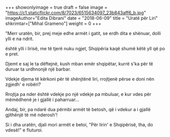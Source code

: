 +++
showonlyimage = true
draft = false
image = "https://c1.staticflickr.com/8/7023/6515634097_23b843aff6_b.jpg"
imageAuthor="Edita Dibrani"
date = "2018-06-09"
title = "Uratë për Liri"
shkrimtar=["Mihal Grameno"]
weight = 0
+++


"Merr uratën, bir, prej meje
edhe armët i gatit,
se erdh dita e shënuar,
dolli ylli e na ndrit.

është ylli i lirisë,
me të tjerë nuku ngjet,
Shqipëria kaqë shumë
këtë yll që po e pret.

Djemt e saj le ta dëftejnë,
kush mban emër shqipëtar,
kurrë s'ka për të duruar
ta urdhnonjë një barbar.

Vdekje djema të kërkoni
për të shënjtënë liri,
rrojtjenë përse e doni
nën zgjedh' e robëri?

Rrojtja pa nder është vdekje
po një vdekje pa mbuluar,
e kur vdes për mëmëdhenë
je i gjallë i paharruar...

Andaj, bir, pa ndarë dua 
përmbi armët të betosh,
që i vdekur a i gjallë
gjithënjë të më nderosh'!

Si i dha uratën, djali
mori armët e betoi,
"Për lirin' e Shqipërisë,
tha, do vdesë!" e fluturoi.
